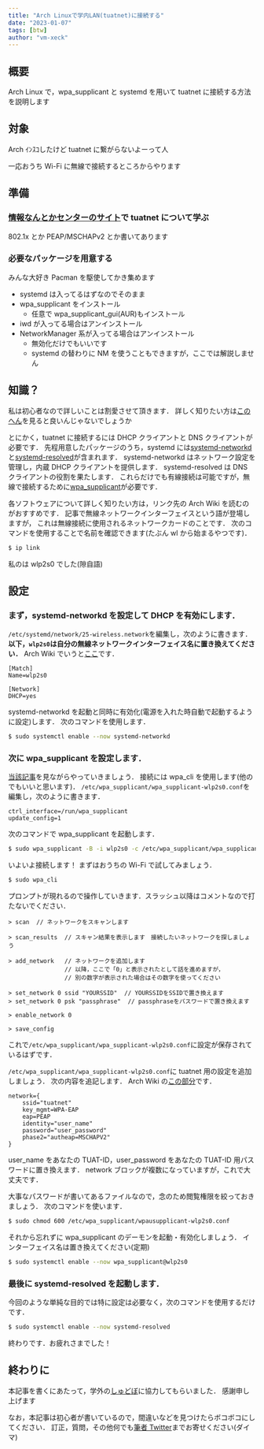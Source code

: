 ```yaml
---
title: "Arch Linuxで学内LAN(tuatnet)に接続する"
date: "2023-01-07"
tags: [btw]
author: "vm-xeck"
---
```


## 概要

Arch Linux で，wpa_supplicant と systemd を用いて tuatnet に接続する方法を説明します

## 対象

Arch ｲﾝｽｺしたけど tuatnet に繋がらないよーって人

一応おうち Wi-Fi に無線で接続するところからやります

## 準備

### [情報なんとかセンターのサイト](https://www.imc.tuat.ac.jp/info-system0/campusnet/wlan/index.html)で tuatnet について学ぶ

802.1x とか PEAP/MSCHAPv2 とか書いてあります

### 必要なパッケージを用意する

みんな大好き Pacman を駆使してかき集めます

- systemd は入ってるはずなのでそのまま
- wpa_supplicant をインストール
  - 任意で wpa_supplicant_gui(AUR)もインストール
- iwd が入ってる場合はアンインストール
- NetworkManager 系が入ってる場合はアンインストール
  - 無効化だけでもいいです
  - systemd の替わりに NM を使うこともできますが，ここでは解説しません

## 知識？

私は初心者なので詳しいことは割愛させて頂きます．
詳しく知りたい方は[この](https://wiki.archlinux.jp/index.php/%E3%83%8D%E3%83%83%E3%83%88%E3%83%AF%E3%83%BC%E3%82%AF%E8%A8%AD%E5%AE%9A)[へん](https://wiki.archlinux.jp/index.php/%E3%83%AF%E3%82%A4%E3%83%A4%E3%83%AC%E3%82%B9%E8%A8%AD%E5%AE%9A)を見ると良いんじゃないでしょうか

とにかく，tuatnet に接続するには DHCP クライアントと DNS クライアントが必要です．
先程用意したパッケージのうち，systemd には[systemd-networkd](https://wiki.archlinux.jp/index.php/Systemd-networkd)と[systemd-resolved](https://wiki.archlinux.jp/index.php/Systemd-resolved)が含まれます．
systemd-networkd はネットワーク設定を管理し，内蔵 DHCP クライアントを提供します．
systemd-resolved は DNS クライアントの役割を果たします．
これらだけでも有線接続は可能ですが，無線で接続するために[wpa_supplicant](https://wiki.archlinux.jp/index.php/Wpa_supplicant)が必要です．

各ソフトウェアについて詳しく知りたい方は，リンク先の Arch Wiki を読むのがおすすめです．
記事で無線ネットワークインターフェイスという語が登場しますが，
これは無線接続に使用されるネットワークカードのことです．
次のコマンドを使用することで名前を確認できます(たぶん wl から始まるやつです)．

```bash
$ ip link
```

私のは wlp2s0 でした(隙自語)

## 設定

### まず，systemd-networkd を設定して DHCP を有効にします．

`/etc/systemd/network/25-wireless.network`を編集し，次のように書きます．
**以下，`wlp2s0`は自分の無線ネットワークインターフェイス名に置き換えてください．**
Arch Wiki でいうと[ここ](https://wiki.archlinux.jp/index.php/Systemd-networkd#.E7.84.A1.E7.B7.9A.E3.82.A2.E3.83.80.E3.83.97.E3.82.BF)です．

```systemd title="25-wireless.network"
[Match]
Name=wlp2s0

[Network]
DHCP=yes
```

systemd-networkd を起動と同時に有効化(電源を入れた時自動で起動するように設定)します．
次のコマンドを使用します．

```bash
$ sudo systemctl enable --now systemd-networkd
```

### 次に wpa_supplicant を設定します．

[当該記事](https://wiki.archlinux.jp/index.php/Wpa_supplicant#wpa_cli_.E3.81.A7.E6.8E.A5.E7.B6.9A.E3.81.99.E3.82.8B)を見ながらやっていきましょう．
接続には wpa_cli を使用します(他のでもいいと思います)．
`/etc/wpa_supplicant/wpa_supplicant-wlp2s0.conf`を編集し，次のように書きます．

```systemd title="wpa_supplicant-wlp2s0.conf"
ctrl_interface=/run/wpa_supplicant
update_config=1
```

次のコマンドで wpa_supplicant を起動します．

```bash
$ sudo wpa_supplicant -B -i wlp2s0 -c /etc/wpa_supplicant/wpa_supplicant-wlp2s0.conf
```

いよいよ接続します！
まずはおうちの Wi-Fi で試してみましょう．

```bash
$ sudo wpa_cli
```

プロンプトが現れるので操作していきます．スラッシュ以降はコメントなので打たないでください．

```
> scan  // ネットワークをスキャンします

> scan_results  // スキャン結果を表示します　接続したいネットワークを探しましょう

> add_network   // ネットワークを追加します
                // 以降，ここで「0」と表示されたとして話を進めますが，
                // 別の数字が表示された場合はその数字を使ってください

> set_network 0 ssid "YOURSSID"  // YOURSSIDをSSIDで置き換えます
> set_network 0 psk "passphrase"  // passphraseをパスワードで置き換えます

> enable_network 0

> save_config
```

これで`/etc/wpa_supplicant/wpa_supplicant-wlp2s0.conf`に設定が保存されているはずです．

`/etc/wpa_supplicant/wpa_supplicant-wlp2s0.conf`に tuatnet 用の設定を追加しましょう．
次の内容を追記します．
Arch Wiki の[この部分](https://wiki.archlinux.jp/index.php/Wpa_supplicant#802.1x.2Fradius)です．

```systemd title="wpa_supplicant-wlp2s0.conf"
network={
    ssid="tuatnet"
    key_mgmt=WPA-EAP
    eap=PEAP
    identity="user_name"
    password="user_password"
    phase2="autheap=MSCHAPV2"
}
```

user_name をあなたの TUAT-ID，user_password をあなたの TUAT-ID 用パスワードに置き換えます．
network ブロックが複数になっていますが，これで大丈夫です．

大事なパスワードが書いてあるファイルなので，念のため閲覧権限を絞っておきましょう．
次のコマンドを使います．

```bash
$ sudo chmod 600 /etc/wpa_supplicant/wpausupplicant-wlp2s0.conf
```

それから忘れずに wpa_supplicant のデーモンを起動・有効化しましょう．
インターフェイス名は置き換えてください(定期)

```bash
$ sudo systemctl enable --now wpa_supplicant@wlp2s0
```

### 最後に systemd-resolved を起動します．

今回のような単純な目的では特に設定は必要なく，次のコマンドを使用するだけです．

```bash
$ sudo systemctl enable --now systemd-resolved
```

終わりです．お疲れさまでした！

## 終わりに

本記事を書くにあたって，学外の[しゅどぼ](https://twitter.com/_QiToY)に協力してもらいました．
感謝申し上げます

なお，本記事は初心者が書いているので，間違いなどを見つけたらボコボコにしてください．
訂正，質問，その他何でも[筆者 Twitter](https://twitter.com/vm_xeck)までお寄せください(ダイマ)
